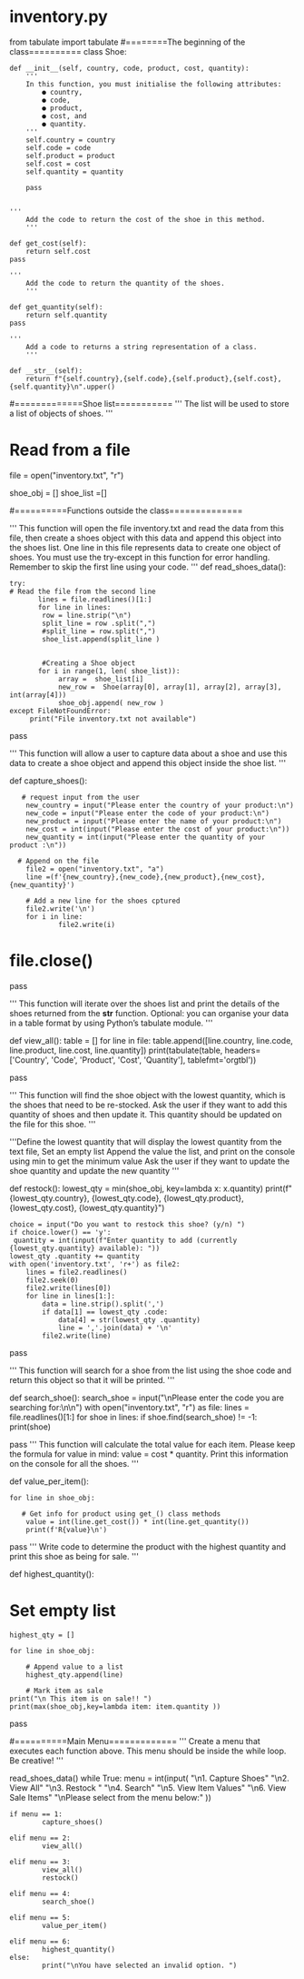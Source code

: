 # inventory.py
from tabulate import tabulate
#========The beginning of the class==========
class Shoe:

    def __init__(self, country, code, product, cost, quantity):
        '''
        In this function, you must initialise the following attributes:
            ● country,
            ● code,
            ● product,
            ● cost, and
            ● quantity.
        '''
        self.country = country
        self.code = code
        self.product = product
        self.cost = cost
        self.quantity = quantity

        pass

    
    '''
        Add the code to return the cost of the shoe in this method.
        '''

    def get_cost(self):
        return self.cost
    pass
    
    '''
        Add the code to return the quantity of the shoes.
        '''

    def get_quantity(self):
        return self.quantity
    pass

    '''
        Add a code to returns a string representation of a class.
        '''

    def __str__(self):
        return f"{self.country},{self.code},{self.product},{self.cost},{self.quantity}\n".upper()


#=============Shoe list===========
'''
The list will be used to store a list of objects of shoes.
'''

# Read from a file 
file = open("inventory.txt", "r") 


shoe_obj = []
shoe_list =[]

#==========Functions outside the class==============


'''
    This function will open the file inventory.txt
    and read the data from this file, then create a shoes object with this data
    and append this object into the shoes list. One line in this file represents
    data to create one object of shoes. You must use the try-except in this function
    for error handling. Remember to skip the first line using your code.
    '''
def read_shoes_data():
         
         
    try:
    # Read the file from the second line
           lines = file.readlines()[1:]
           for line in lines:
            row = line.strip("\n")
            split_line = row .split(",")
            #split_line = row.split(",")
            shoe_list.append(split_line )
      

            #Creating a Shoe object
           for i in range(1, len( shoe_list)):
                array =  shoe_list[i]
                new_row =  Shoe(array[0], array[1], array[2], array[3], int(array[4]))
                shoe_obj.append( new_row )
    except FileNotFoundError:
         print("File inventory.txt not available")
        
         
pass

'''
    This function will allow a user to capture data
    about a shoe and use this data to create a shoe object
    and append this object inside the shoe list.
    '''

def capture_shoes():
    
       # request input from the user
        new_country = input("Please enter the country of your product:\n")
        new_code = input("Please enter the code of your product:\n")
        new_product = input("Please enter the name of your product:\n")
        new_cost = int(input("Please enter the cost of your product:\n"))
        new_quantity = int(input("Please enter the quantity of your product :\n"))

      # Append on the file 
        file2 = open("inventory.txt", "a") 
        line =(f'{new_country},{new_code},{new_product},{new_cost},{new_quantity}')

        # Add a new line for the shoes cptured
        file2.write('\n')
        for i in line:
                file2.write(i)
            
   # file.close()
          
pass
    
'''
    This function will iterate over the shoes list and
    print the details of the shoes returned from the __str__
    function. Optional: you can organise your data in a table format
    by using Python’s tabulate module.
    '''

def view_all():
   table = []
   for line in file:
        table.append([line.country, line.code, line.product, line.cost, line.quantity])
   print(tabulate(table, headers=['Country', 'Code', 'Product', 'Cost', 'Quantity'], tablefmt='orgtbl'))
    
pass
   
'''
    This function will find the shoe object with the lowest quantity,
    which is the shoes that need to be re-stocked. Ask the user if they
    want to add this quantity of shoes and then update it.
    This quantity should be updated on the file for this shoe.
    '''

'''Define the lowest quantity that will display the lowest quantity from the text file,
 Set an empty list Append the value the list, and print on the console using min to get 
 the minimum value Ask the user if they want to update the shoe quantity and update the new quantity  '''


def restock():
    lowest_qty = min(shoe_obj, key=lambda x: x.quantity)
    print(f"{lowest_qty.country}, {lowest_qty.code}, {lowest_qty.product}, {lowest_qty.cost}, {lowest_qty.quantity}")

    choice = input("Do you want to restock this shoe? (y/n) ")
    if choice.lower() == 'y':
     quantity = int(input(f"Enter quantity to add (currently {lowest_qty.quantity} available): "))
    lowest_qty .quantity += quantity
    with open('inventory.txt', 'r+') as file2:
        lines = file2.readlines()
        file2.seek(0)
        file2.write(lines[0])
        for line in lines[1:]:
            data = line.strip().split(',')
            if data[1] == lowest_qty .code:
                data[4] = str(lowest_qty .quantity)
                line = ','.join(data) + '\n'
            file2.write(line)

pass
 
'''
     This function will search for a shoe from the list
     using the shoe code and return this object so that it will be printed.
    '''

def search_shoe():
    search_shoe = input("\nPlease enter the code you are searching for:\n\n")
    with open("inventory.txt", "r") as file:
        lines = file.readlines()[1:]
        for shoe in lines:
            if shoe.find(search_shoe) != -1:
                 print(shoe)

pass
'''
    This function will calculate the total value for each item.
    Please keep the formula for value in mind: value = cost * quantity.
    Print this information on the console for all the shoes.
    '''

def value_per_item():
    
    for line in shoe_obj:
        
       # Get info for product using get_() class methods
        value = int(line.get_cost()) * int(line.get_quantity())
        print(f'R{value}\n')
pass
'''
    Write code to determine the product with the highest quantity and
    print this shoe as being for sale.
'''

def highest_quantity():

# Set empty list
    highest_qty = []
    
    for line in shoe_obj:

        # Append value to a list 
        highest_qty.append(line)

        # Mark item as sale 
    print("\n This item is on sale!! ")
    print(max(shoe_obj,key=lambda item: item.quantity ))
   
    
   
pass




#==========Main Menu=============
'''
Create a menu that executes each function above.
This menu should be inside the while loop. Be creative!
'''

read_shoes_data()
while True:
    menu = int(input(
        "\n1. Capture Shoes"
        "\n2. View All"
        "\n3. Restock "
        "\n4. Search"
        "\n5. View Item Values"
        "\n6. View Sale Items"
        "\nPlease select from the menu below:"
        ))
     
     
   
    if menu == 1:
            capture_shoes()

    elif menu == 2:
            view_all()

    elif menu == 3:
            view_all()
            restock()

    elif menu == 4:
            search_shoe()

    elif menu == 5:
            value_per_item()

    elif menu == 6:
            highest_quantity()
    else:
            print("\nYou have selected an invalid option. ")

            



